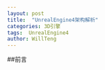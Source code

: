 ```yaml
---
layout: post
title:  "UnrealEngine4架构解析"
categories: 3D引擎
tags:  UnrealEngine4
author: WillTeng
---
```



##前言
